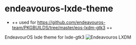 # endeavouros-lxde-theme

* ++ used for https://github.com/endeavouros-team/PKGBUILDS/tree/master/eos-lxdm-gtk3 ++

EndeavourOS lxde theme for lxde-gtk3
![Endeavouros LXDM](https://raw.githubusercontent.com/endeavouros-team/endeavouros-lxdm-theme/main/lxdm.png)

